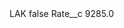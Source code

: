 <?xml version="1.0" encoding="UTF-8"?>
<CustomMetadata xmlns="http://soap.sforce.com/2006/04/metadata" xmlns:xsi="http://www.w3.org/2001/XMLSchema-instance" xmlns:xsd="http://www.w3.org/2001/XMLSchema">
    <label>LAK</label>
    <protected>false</protected>
    <values>
        <field>Rate__c</field>
        <value xsi:type="xsd:double">9285.0</value>
    </values>
</CustomMetadata>
